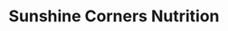 ---
title: "Sunshine Corners Nutrition"
url: /kent/sunshine-corners-nutrition/
shop: nutrition supplements
---